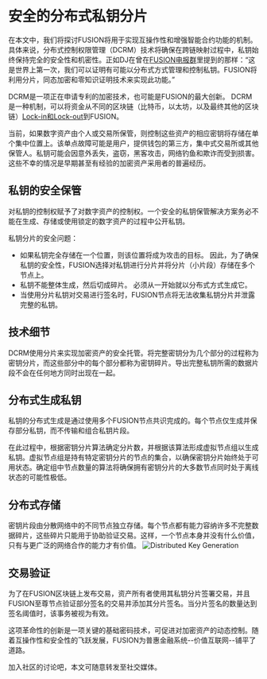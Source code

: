 # 安全的分布式私钥分片
在本文中，我们将探讨FUSION将用于实现互操作性和增强智能合约功能的机制。具体来说，分布式控制权限管理（DCRM）技术将确保在跨链映射过程中，私钥始终保持完全的安全性和机密性。正如DJ在曾在[FUSION电报群](https://t.me/FUSIONFoundation)里提到的那样：“这是世界上第一次，我们可以证明有可能以分布式方式管理和控制私钥。FUSION将利用分片，同态加密和零知识证明技术来实现此功能。”

DCRM是一项正在申请专利的加密技术，也可能是FUSION的最大创新。 DCRM是一种机制，可以将资金从不同的区块链（比特币，以太坊，以及最终其他的区块链）[Lock-in和Lock-out](https://medium.com/@fusionprotocol/fusion-lock-in-and-lock-out-lilo-function-79dc9a0520a9)到FUSION。

当前，如果数字资产由个人或交易所保管，则控制这些资产的相应密钥将存储在单个集中位置上。该单点故障可能是用户，提供钱包的第三方，集中式交易所或其他保管人。私钥可能会因意外丢失，盗窃，黑客攻击，网络钓鱼和欺诈而受到损害。这些不幸的情况是早期甚至有经验的加密资产采用者的普遍经历。

## 私钥的安全保管  
对私钥的控制权赋予了对数字资产的控制权。一个安全的私钥保管解决方案务必不能在生成、存储或使用锁定的数字资产的过程中公开私钥。

私钥分片的安全问题：
* 如果私钥完全存储在一个位置，则该位置将成为攻击的目标。 因此，为了确保私钥的安全性，FUSION选择对私钥进行分片并将分片（小片段）存储在多个节点上。
* 私钥不能整体生成，然后切成碎片。 必须从一开始就以分布式方式生成它。
* 当使用分片私钥对交易进行签名时，FUSION节点将无法收集私钥分片并泄露完整的私钥。
	
## 技术细节  
DCRM使用分片来实现加密资产的安全托管。将完整密钥分为几个部分的过程称为密钥分片，而这些部分中的每个部分都称为密钥碎片。导出完整私钥所需的数据片段不会在任何地方同时出现在一起。

## 分布式生成私钥  
私钥的分布式生成是通过使用多个FUSION节点共识完成的。每个节点仅生成并保存部分私钥，而不传输和组合私钥片段。

在此过程中，根据密钥分片算法确定分片数，并根据该算法形成虚拟节点组以生成私钥。虚拟节点组是持有特定密钥分片的节点的集合，以确保密钥分片始终处于可用状态。确定组中节点数量的算法将确保拥有密钥分片的大多数节点同时处于离线状态的可能性极低。

## 分布式存储  
密钥片段由分散网络中的不同节点独立存储。每个节点都有能力容纳许多不完整数据碎片，这些碎片只能用于协助验证交易。这样，一个节点本身并没有什么价值，只有与更广泛的网络合作的能力才有价值。
![Distributed Key Generation](https://cdn-images-1.medium.com/max/1280/1*G-3PPBpka6u4fNEVo9_g1g.jpeg)

## 交易验证  
为了在FUSION区块链上发布交易，资产所有者使用其私钥分片签署交易，并且FUSION至尊节点验证部分签名的交易并添加其分片签名。当分片签名的数量达到签名阈值时，该事务被视为有效。

这项革命性的创新是一项关键的基础密码技术，可促进对加密资产的动态控制。随着互操作性和安全性的飞跃发展，FUSION为普惠金融系统--价值互联网--铺平了道路。

加入社区的讨论吧，本文可随意转发至社交媒体。
